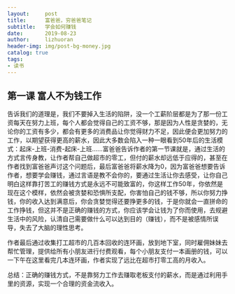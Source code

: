 ```yaml
---
layout:     post
title:      富爸爸，穷爸爸笔记
subtitle:   学会如何赚钱
date:       2019-08-23
author:     lizhuoran
header-img: img/post-bg-money.jpg
catalog: true
tags:
- 读书
---
```


## 第一课 富人不为钱工作

告诉我们的道理是，我们不要掉入生活的陷阱，没一个工薪阶层都是为了那一份工资每天在努力上班，每个人都会觉得自己的工资不够，那是因为人性是贪婪的，无论你的工资有多少，都会有更多的消费品让你觉得财力不足，因此便会更加努力的工作，以期望获得更高的薪水，因此大多数会陷入一种一眼看到50年后的生活模式：起床-上班-消费-起床-上班......富爸爸告诉作者的第一节课就是，通过生活的方式言传身教，让作者帮自己做超市的零工，但付的薪水却远低于应得的，甚至在作者找到富爸爸声讨这个问题后，最后富爸爸将薪水降为0，因为富爸爸想要告诉作者，想要学会赚钱，通过言语是教不会你的，要通过生活让你去感受，让你自己明白这样靠打苦工的赚钱方式是永远不可能致富的，你这样工作50年，你依然是现在这个模样，依然会被贪婪和恐惧所支配，你害怕自己的钱不够，所以你努力挣钱，你的收入达到满意后，你会贪婪觉得还要挣更多的钱，于是你就会一直拼命的工作挣钱，但这并不是正确的赚钱的方式，你应该学会让钱为了你而使用，去规避生活中的风险，认清自己需要做什么可以达到目的（赚钱），而不是被感情所误导，失去了大脑的理性思考。

作者最后通过收集打工超市的几百本回收的连环画，放到地下室，同时雇佣妹妹去帮忙管理，提供给所有小朋友进行付费观看，每个小朋友支付一本画册的钱，可以一下午在这里看完几本连环画，作者实现了远比在超市打零工高的月收入。

总结：正确的赚钱方式，不是靠努力工作去赚取老板支付的薪水，而是通过利用手里的资源，实现一个合理的资金流收入。
